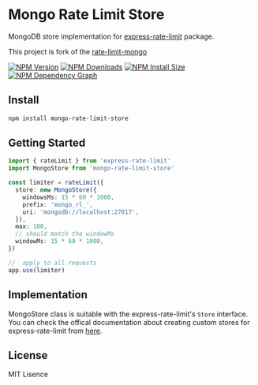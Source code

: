 # Mongo Rate Limit Store

MongoDB store implementation for [express-rate-limit](https://npmjs.com/package/express-rate-limit) package.

This project is fork of the [rate-limit-mongo](https://npmjs.com/package/rate-limit-mongo)

[![NPM Version][npm-version-image]][npm-url]
[![NPM Downloads][npm-downloads-image]][npm-url]
[![NPM Install Size][npm-install-size-image]][npm-install-size-url]
[![NPM Dependency Graph][npm-dependency-graph-image]][npm-dependency-graph-url]

## Install

```bash
npm install mongo-rate-limit-store
```

## Getting Started

```typescript
import { rateLimit } from 'express-rate-limit'
import MongoStore from 'mongo-rate-limit-store'

const limiter = rateLimit({
  store: new MongoStore({
    windowsMs: 15 * 60 * 1000,
    prefix: 'mongo_rl_',
    uri: 'mongodb://localhost:27017',
  }),
  max: 100,
  // should match the windowMs
  windowMs: 15 * 60 * 1000,
})

//  apply to all requests
app.use(limiter)
```

## Implementation

MongoStore class is suitable with the express-rate-limit's `Store` interface. You can check the offical documentation about creating custom stores for express-rate-limit from [here][creating-a-store].

## License

MIT Lisence

<!-- References -->

[npm-downloads-image]: https://badgen.net/npm/dm/mongo-rate-limit-store
[npm-url]: https://npmjs.org/package/mongo-rate-limit-store
[npm-version-image]: https://badgen.net/npm/v/mongo-rate-limit-store
[npm-install-size-image]: https://packagephobia.com/badge?p=mongo-rate-limit-store
[npm-install-size-url]: https://packagephobia.com/result?p=mongo-rate-limit-store
[npm-dependency-graph-image]: https://img.shields.io/badge/dependency%20graph-00ddff
[npm-dependency-graph-url]: https://npmgraph.js.org/?q=mongo-rate-limit-store
[creating-a-store]: https://express-rate-limit.mintlify.app/guides/creating-a-store
